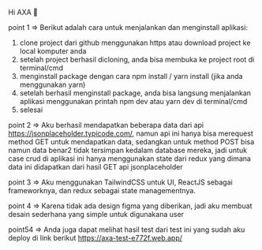 Hi AXA 👋

point 1 => 
Berikut adalah cara untuk menjalankan dan menginstall aplikasi:
1. clone project dari github menggunakan https atau download project ke local komputer anda
2. setelah project berhasil dicloning, anda bisa membuka ke project root di terminal/cmd
3. menginstall package dengan cara npm install / yarn install (jika anda menggunakan yarn)
4. setelah berhasil menginstall package, anda bisa langsung menjalankan aplikasi menggunakan printah npm dev atau yarn dev di terminal/cmd
5. selesai

point 2 => Aku berhasil mendapatkan beberapa data dari api https://jsonplaceholder.typicode.com/, namun api ini hanya bisa merequest method GET untuk mendapatkan data, sedangkan untuk method POST bisa namun data benar2 tidak tersimpan kedalam database mereka, jadi untuk case crud di aplikasi ini hanya menggunakan state dari redux yang dimana data ini didapatkan dari hasil GET api jsonplaceholder

point 3 => Aku menggunakan TailwindCSS untuk UI, ReactJS sebagai frameworknya, dan redux sebagai state managementnya.

point 4 => Karena tidak ada design figma yang diberikan, jadi aku membuat desain sederhana yang simple untuk digunakana user

point54 => Anda juga dapat melihat hasil test dari test ini yang sudah aku deploy di link berikut https://axa-test-e772f.web.app/
